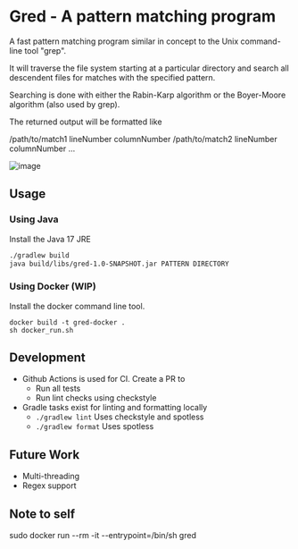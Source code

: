 # Gred - A pattern matching program
A fast pattern matching program similar in concept to the
Unix command-line tool "grep".

It will traverse the file system starting at a particular directory
and search all descendent files for matches with the specified pattern.

Searching is done with either the Rabin-Karp algorithm or the Boyer-Moore algorithm (also used by grep).

The returned output will be formatted like

/path/to/match1 lineNumber columnNumber
/path/to/match2 lineNumber columnNumber
...

![image](https://github.com/Pianomyn/gred/assets/61450295/ae0049a4-eac0-46dc-b34d-af1b4e26d09a)


## Usage
### Using Java
Install the Java 17 JRE
``` bash
./gradlew build
java build/libs/gred-1.0-SNAPSHOT.jar PATTERN DIRECTORY
```

### Using Docker (WIP)
Install the docker command line tool.
```
docker build -t gred-docker .
sh docker_run.sh
```

## Development
- Github Actions is used for CI. Create a PR to
    - Run all tests
    - Run lint checks using checkstyle
- Gradle tasks exist for linting and formatting locally
    - `./gradlew lint` Uses checkstyle and spotless
    - `./gradlew format` Uses spotless

## Future Work
- Multi-threading
- Regex support

## Note to self
sudo docker run --rm -it --entrypoint=/bin/sh gred
